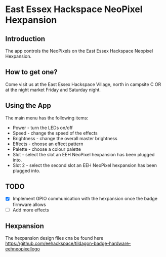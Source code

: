 # East Essex Hackspace NeoPixel Hexpansion

## Introduction
The app controls the NeoPixels on the East Essex Hackspace Neopixel Hexpansion.

## How to get one?
Come visit us at the East Essex Hackspace Village, north in campsite C OR at the night market Friday and Saturday night.

## Using the App
The main menu has the following items:

* Power - turn the LEDs on/off
* Speed - change the speed of the effects
* Brightness - change the overall master brightness
* Effects - choose an effect pattern
* Palette - choose a colour palette
* Slot - select the slot an EEH NeoPixel hexpansion has been plugged into.
* Slot 2 - select the second slot an EEH NeoPixel hexpansion has been plugged into.

## TODO

- [x] Implement GPIO communication with the hexpansion once the badge firmware allows
- [ ] Add more effects

## Hexpansion
The hexpansion design files cna be found here https://github.com/eehackspace/tildagon-badge-hardware-eehneopixellogo
